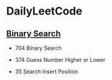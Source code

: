 # DailyLeetCode
## [Binary Search](./doc/Binary_Search.md)
- 704 Binary Search

- 374 Guess Number Higher or Lower

- 35 Search Insert Position


## 
